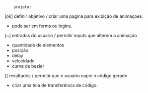        projeto:

[ok] definir objetivo
/ criar uma pagina para exibição de animaçoes.

* pode ser em forms ou logins.


[~] entradas do usuario
/ permitir inputs que alterem a animação

* quantidade de elementos
* posição
* delay
* velocidade
* curva de bezier


[] resultados
/ permitir que o usuário copie o código gerado

* criar uma tela de transferência de código.
